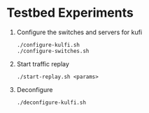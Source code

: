 Testbed Experiments
===================

1. Configure the switches and servers for kufi

	```
	./configure-kulfi.sh
	./configure-switches.sh
	```

2. Start traffic replay
	```
	./start-replay.sh <params>
	```
3. Deconfigure
	```
	./deconfigure-kulfi.sh
	```
